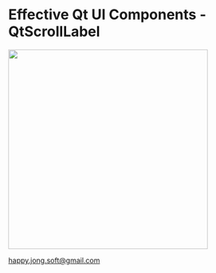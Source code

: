 # Effective Qt UI Components - QtScrollLabel

<img src="https://github.com/happyjongsoft/QT_UI_COMPONENTS/blob/master/01_QtScrollLabel/media/Record_QtScrollLabel.gif?raw=true" width="400"/>

[happy.jong.soft@gmail.com](mailto:happy.jong.soft@gmail.com)